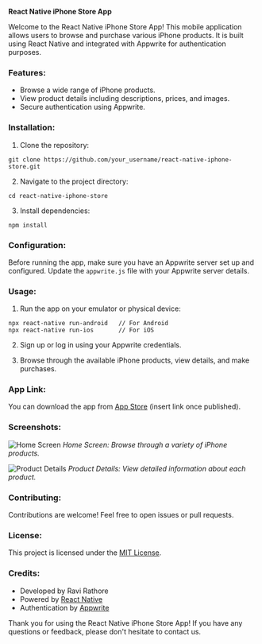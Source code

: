 **React Native iPhone Store App**

Welcome to the React Native iPhone Store App! This mobile application allows users to browse and purchase various iPhone products. It is built using React Native and integrated with Appwrite for authentication purposes.

### Features:
- Browse a wide range of iPhone products.
- View product details including descriptions, prices, and images.
- Secure authentication using Appwrite.

### Installation:
1. Clone the repository:

```
git clone https://github.com/your_username/react-native-iphone-store.git
```

2. Navigate to the project directory:

```
cd react-native-iphone-store
```

3. Install dependencies:

```
npm install
```

### Configuration:
Before running the app, make sure you have an Appwrite server set up and configured. Update the `appwrite.js` file with your Appwrite server details.

### Usage:
1. Run the app on your emulator or physical device:

```
npx react-native run-android   // For Android
npx react-native run-ios       // For iOS
```

2. Sign up or log in using your Appwrite credentials.

3. Browse through the available iPhone products, view details, and make purchases.

### App Link:
You can download the app from [App Store](#) (insert link once published).

### Screenshots:

![Home Screen](screenshots/home_screen.png)
*Home Screen: Browse through a variety of iPhone products.*

![Product Details](screenshots/product_details.png)
*Product Details: View detailed information about each product.*

### Contributing:
Contributions are welcome! Feel free to open issues or pull requests.

### License:
This project is licensed under the [MIT License](LICENSE).

### Credits:
- Developed by Ravi Rathore
- Powered by [React Native](https://reactnative.dev/)
- Authentication by [Appwrite](https://appwrite.io/)

Thank you for using the React Native iPhone Store App! If you have any questions or feedback, please don't hesitate to contact us.